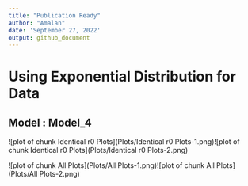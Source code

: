 ```yaml
---
title: "Publication Ready"
author: "Amalan"
date: 'September 27, 2022'
output: github_document
---
```




# Using Exponential Distribution for Data

## Model : Model_4 






![plot of chunk Identical r0 Plots](Plots/Identical r0 Plots-1.png)![plot of chunk Identical r0 Plots](Plots/Identical r0 Plots-2.png)



![plot of chunk All Plots](Plots/All Plots-1.png)![plot of chunk All Plots](Plots/All Plots-2.png)
